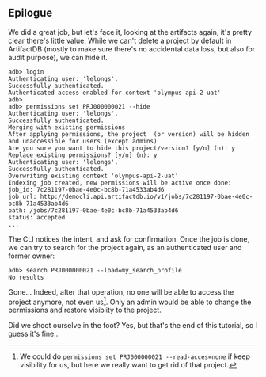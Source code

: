 ## Epilogue

We did a great job, but let's face it, looking at the artifacts again, it's pretty clear there's little value. While we
can't delete a project by default in ArtifactDB (mostly to make sure there's no accidental data loss, but also for audit
purpose), we can hide it.

```
adb> login
Authenticating user: 'lelongs'.
Successfully authenticated.
Authenticated access enabled for context 'olympus-api-2-uat'
adb>
adb> permissions set PRJ000000021 --hide
Authenticating user: 'lelongs'.
Successfully authenticated.
Merging with existing permissions
After applying permissions, the project  (or version) will be hidden and unaccessible for users (except admins)
Are you sure you want to hide this project/version? [y/n] (n): y
Replace existing permissions? [y/n] (n): y
Authenticating user: 'lelongs'.
Successfully authenticated.
Overwriting existing context 'olympus-api-2-uat'
Indexing job created, new permissions will be active once done:
job_id: 7c281197-0bae-4e0c-bc8b-71a4533ab4d6
job_url: http://democli.api.artifactdb.io/v1/jobs/7c281197-0bae-4e0c-bc8b-71a4533ab4d6
path: /jobs/7c281197-0bae-4e0c-bc8b-71a4533ab4d6
status: accepted
...
```

The CLI notices the intent, and ask for confirmation. Once the job is done, we can try to search for the project again,
as an authenticated user and former owner:

```
adb> search PRJ000000021 --load=my_search_profile
No results
```

Gone... Indeed, after that operation, no one will be able to access the project anymore, not even us[^1]. Only an admin
would be able to change the permissions and restore visiblity to the project.

Did we shoot ourselve in the foot? Yes, but that's the end of this tutorial, so I guess it's fine...


[^1]: We could do `permissions set PRJ000000021 --read-acces=none` if  keep visibility for us, but here we really want
  to get rid of that project.

